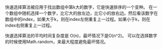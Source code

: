 快速选择算法被应用于找出数组中第k大的数字，它是快速排序的一个变种。
在一个数组中随机选择一个数字，比它大的放左边，比它小的放右边。然后看该数字在数组中的index，如果大于k，则在index左侧重复上一过程。如果小于k，则在index右侧重复上一过程。

快速选择算法的平均时间复杂度是 O(n)，最坏情况下是O(n^2)。
可以在选择数字的时候使用Math.random，来最大程度避免最坏情况。
